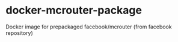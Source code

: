 # docker-mcrouter-package
Docker image for prepackaged facebook/mcrouter (from facebook repository)
